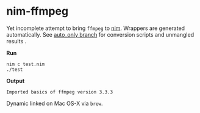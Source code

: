 # nim-ffmpeg
Yet incomplete attempt to bring `ffmpeg` to [nim](https://nim-lang.org). 
Wrappers are generated automatically. See [auto_only branch](https://github.com/ahirner/nim-ffmpeg/tree/auto_only) for conversion scripts and unmangled results .

**Run**
```
nim c test.nim
./test
```

**Output**
```
Imported basics of ffmpeg version 3.3.3
```
Dynamic linked on Mac OS-X via `brew`.
